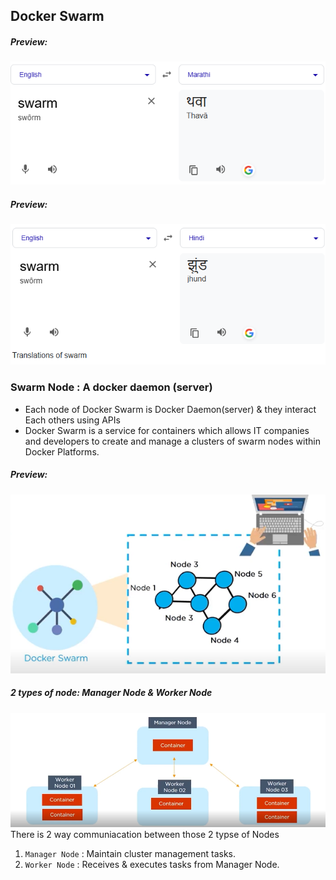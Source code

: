 ## Docker Swarm  
##### Preview:  
![](../Z_Photos/051.png)  
##### Preview:  
![](../Z_Photos/052.png)  

### Swarm Node : A docker daemon (server)  
- Each node of Docker Swarm is Docker Daemon(server) & they interact Each others using APIs  
- Docker Swarm is a service for containers which allows IT companies and developers to create and manage a clusters of swarm nodes within Docker Platforms.  
##### Preview:  
![](../Z_Photos/053.png)  
##### 2 types of node: Manager Node & Worker Node   
![](../Z_Photos/054.png)  
There is 2 way communiacation between those 2 typse of Nodes  
1. `Manager Node` : Maintain cluster management tasks.  
2. `Worker Node` : Receives & executes tasks from Manager Node.  